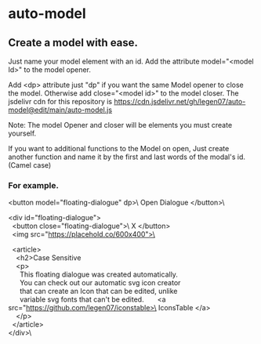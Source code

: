 # auto-model
## Create a model with ease.

Just name your model element with an id.
Add the attribute model="&lt;model Id>" to the model opener.

Add &lt;dp> attribute just "dp" if you want the same Model opener to close the model.
Otherwise add close="&lt;model id>" to the model closer.
The jsdelivr cdn for this repository is https://cdn.jsdelivr.net/gh/legen07/auto-model@edit/main/auto-model.js

Note: The model Opener and closer will be elements you must create yourself. 


If you want to additional functions to the Model on open, Just create another function and name it by the first and last words of the modal's id. (Camel case)


### For example. 

\<button model="floating-dialogue" dp>\ Open Dialogue \</button>\

\<div id="floating-dialogue">\
&nbsp;&nbsp;\<button close="floating-dialogue">\ X \</button>\
&nbsp;&nbsp;\<img src="https://placehold.co/600x400">\

&nbsp;&nbsp;\<article>\
&nbsp;&nbsp;&nbsp;&nbsp;\<h2>Case Sensitive</h2>\
&nbsp;&nbsp;&nbsp;&nbsp;\<p>\
&nbsp;&nbsp;&nbsp;&nbsp;&nbsp;&nbsp;This floating dialogue was created automatically. 
      <br>
&nbsp;&nbsp;&nbsp;&nbsp;&nbsp;&nbsp;You can check out our automatic svg icon creator 
      <br>
&nbsp;&nbsp;&nbsp;&nbsp;&nbsp;&nbsp;that can create an Icon that can be edited, unlike
      <br>
&nbsp;&nbsp;&nbsp;&nbsp;&nbsp;&nbsp;variable svg fonts that can't be edited.
&nbsp;&nbsp;&nbsp;&nbsp;&nbsp;&nbsp;\<a src="https://github.com/legen07/iconstable>\ IconsTable \</a>\
&nbsp;&nbsp;&nbsp;&nbsp;\</p>\
&nbsp;&nbsp;\</article>\
\</div>\
